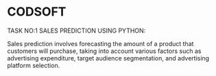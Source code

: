 # CODSOFT

TASK NO:1 SALES PREDICTION USING PYTHON:

Sales prediction involves forecasting the amount of a product that
customers will purchase, taking into account various factors such as
advertising expenditure, target audience segmentation, and
advertising platform selection.


